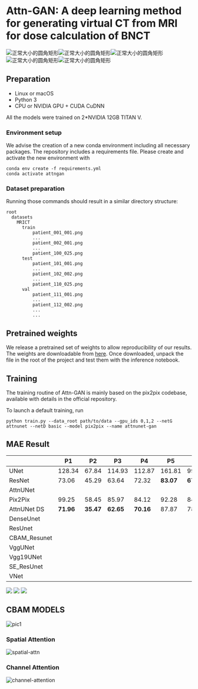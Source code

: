 # Attn-GAN: A deep learning method for generating virtual CT from MRI for dose calculation of BNCT


![正常大小的圆角矩形](https://img.shields.io/badge/Pytorch-1.10.1-green.svg)![正常大小的圆角矩形](https://img.shields.io/badge/Python-3.9-blue.svg)![正常大小的圆角矩形](https://img.shields.io/badge/CBAM-green.svg)![正常大小的圆角矩形](https://img.shields.io/badge/Unet-pink.svg)![正常大小的圆角矩形](https://img.shields.io/badge/MRI-CT-red.svg)


## Preparation

- Linux or macOS
- Python 3
- CPU or NVIDIA GPU + CUDA CuDNN

All the models were trained on 2\*NVIDIA 12GB TITAN V.



### Environment setup

We advise the creation of a new conda environment including all necessary packages. The repository includes a requirements file. Please create and activate the new environment with

```
conda env create -f requirements.yml
conda activate attngan
```



### Dataset preparation

Running those commands should result in a similar directory structure:

```
root
  datasets
    MRICT
      train
          patient_001_001.png
          ...
          patient_002_001.png
          ...
		  patient_100_025.png
      test
      	  patient_101_001.png
      	  ...
          patient_102_002.png
          ...
		  patient_110_025.png
      val
          patient_111_001.png
          ...
          patient_112_002.png
          ...
          ...
```



## Pretrained weights

We release a pretrained set of weights to allow reproducibility of our results. The weights are downloadable from [here](). Once downloaded, unpack the file in the root of the project and test them with the inference notebook.



## Training

The training routine of Attn-GAN is mainly based on the pix2pix codebase, available with details in the official repository.

To launch a default training, run

```shell
python train.py --data_root path/to/data --gpu_ids 0,1,2 --netG attnunet --netD basic --model pix2pix --name attnunet-gan
```



## MAE Result
|              | P1        | P2        | P3        | P4        | P5        | P6        | P7        | P8         | P9        | P10       | P11    | P12    | P13       | MEAN   | STD  |
| ------------ | --------- | --------- | --------- | --------- | --------- | --------- | --------- | ---------- | --------- | --------- | ------ | ------ | --------- | ------ | ---- |
| UNet         | 128.34    | 67.84     | 114.93    | 112.87    | 161.81    | 99.94     | 72.628    | 129.48     | 17.371    | 156.94    | 114.35 | 124.10 | 213.69    | 124.19 |      |
| ResNet       | 73.06     | 45.29     | 63.64     | 72.32     | **83.07** | **67.05** | 57.93     | 52.32      | 70.13     | 90.92     | 82.57  | 88.27  | 80.06     | 71.27  |      |
| AttnUNet     |           |           |           |           |           |           |           |            |           |           |        |        |           |        |      |
| Pix2Pix      | 99.25     | 58.45     | 85.97     | 84.12     | 92.28     | 84.71     | 69.60     | 68.81      | 81.97     | 105.48    | 92.78  | 104.47 | 138.52    | 89.72  |      |
| AttnUNet DS  | **71.96** | **35.47** | **62.65** | **70.16** | 87.87     | 78.72     | **56.48** | **50.112** | **67.79** | **89.82** | 85.38  | 90.45  | **73.07** | 70.76  |      |
| DenseUnet    |           |           |           |           |           |           |           |            |           |           |        |        |           |        |      |
| ResUnet      |           |           |           |           |           |           |           |            |           |           |        |        |           |        |      |
| CBAM_Resunet |           |           |           |           |           |           |           |            |           |           |        |        |           |        |      |
| VggUNet      |           |           |           |           |           |           |           |            |           |           |        |        |           |        |      |
| Vgg19UNet    |           |           |           |           |           |           |           |            |           |           |        |        |           |        |      |
| SE_ResUnet   |           |           |           |           |           |           |           |            |           |           |        |        |           |        |      |
| VNet         |           |           |           |           |           |           |           |            |           |           |        |        |           |        |      |

![](https://shengbucket.oss-cn-hangzhou.aliyuncs.com/pics/L2bHi.jpg)
![](https://shengbucket.oss-cn-hangzhou.aliyuncs.com/pics/BLtPk.jpg)
![](https://shengbucket.oss-cn-hangzhou.aliyuncs.com/pics/BmDPs.jpg)





## CBAM MODELS

![pic1](https://shengbucket.oss-cn-hangzhou.aliyuncs.com/files/图片8.png)

### Spatial Attention

![spatial-attn](https://shengbucket.oss-cn-hangzhou.aliyuncs.com/files/空间注意力机制.png)

### Channel Attention

![channel-attention](https://shengbucket.oss-cn-hangzhou.aliyuncs.com/files/通道注意力机制.png)